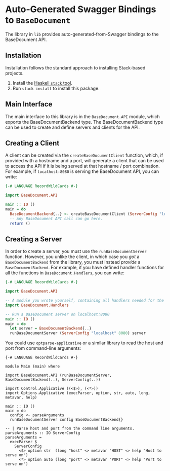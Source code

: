 # Auto-Generated Swagger Bindings to `BaseDocument`

The library in `lib` provides auto-generated-from-Swagger bindings to the BaseDocument API.

## Installation

Installation follows the standard approach to installing Stack-based projects.

1. Install the [Haskell `stack` tool](http://docs.haskellstack.org/en/stable/README).
2. Run `stack install` to install this package.

## Main Interface

The main interface to this library is in the `BaseDocument.API` module, which exports the BaseDocumentBackend type. The BaseDocumentBackend
type can be used to create and define servers and clients for the API.

## Creating a Client

A client can be created via the `createBaseDocumentClient` function, which, if provided with a hostname and a port, will generate
a client that can be used to access the API if it is being served at that hostname / port combination. For example, if
`localhost:8080` is serving the BaseDocument API, you can write:

```haskell
{-# LANGUAGE RecordWildCards #-}

import BaseDocument.API

main :: IO ()
main = do
  BaseDocumentBackend{..} <- createBaseDocumentClient (ServerConfig "localhost" 8080)
  -- Any BaseDocument API call can go here.
  return ()
```

## Creating a Server

In order to create a server, you must use the `runBaseDocumentServer` function. However, you unlike the client, in which case you *got* a `BaseDocumentBackend`
from the library, you must instead *provide* a `BaseDocumentBackend`. For example, if you have defined handler functions for all the
functions in `BaseDocument.Handlers`, you can write:

```haskell
{-# LANGUAGE RecordWildCards #-}

import BaseDocument.API

-- A module you wrote yourself, containing all handlers needed for the BaseDocumentBackend type.
import BaseDocument.Handlers

-- Run a BaseDocument server on localhost:8080
main :: IO ()
main = do
  let server = BaseDocumentBackend{..}
  runBaseDocumentServer (ServerConfig "localhost" 8080) server
```

You could use `optparse-applicative` or a similar library to read the host and port from command-line arguments:
```
{-# LANGUAGE RecordWildCards #-}

module Main (main) where

import BaseDocument.API (runBaseDocumentServer, BaseDocumentBackend(..), ServerConfig(..))

import Control.Applicative ((<$>), (<*>))
import Options.Applicative (execParser, option, str, auto, long, metavar, help)

main :: IO ()
main = do
  config <- parseArguments
  runBaseDocumentServer config BaseDocumentBackend{}

-- | Parse host and port from the command line arguments.
parseArguments :: IO ServerConfig
parseArguments =
  execParser $
    ServerConfig
      <$> option str  (long "host" <> metavar "HOST" <> help "Host to serve on")
      <*> option auto (long "port" <> metavar "PORT" <> help "Port to serve on")
```
